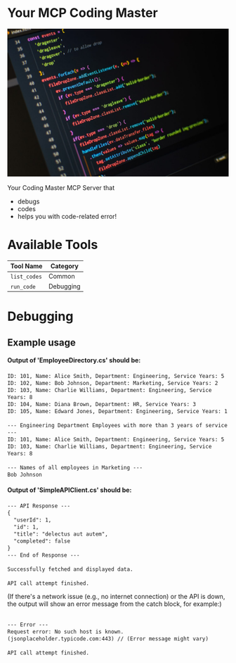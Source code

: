 # Your MCP Coding Master

![alt text](image.png)


Your Coding Master MCP Server that
- debugs
- codes
- helps you with code-related error!

# Available Tools

| Tool Name  | Category |
| ------------- | ------------- |
| `list_codes`  | Common  |
| `run_code`  | Debugging  |

# Debugging

## Example usage

#### Output of 'EmployeeDirectory.cs' should be:

```All Employees:
ID: 101, Name: Alice Smith, Department: Engineering, Service Years: 5
ID: 102, Name: Bob Johnson, Department: Marketing, Service Years: 2
ID: 103, Name: Charlie Williams, Department: Engineering, Service Years: 8
ID: 104, Name: Diana Brown, Department: HR, Service Years: 3
ID: 105, Name: Edward Jones, Department: Engineering, Service Years: 1

--- Engineering Department Employees with more than 3 years of service ---
ID: 101, Name: Alice Smith, Department: Engineering, Service Years: 5
ID: 103, Name: Charlie Williams, Department: Engineering, Service Years: 8

--- Names of all employees in Marketing ---
Bob Johnson
```




#### Output of 'SimpleAPIClient.cs' should be:



```Attempting to fetch data from: https://jsonplaceholder.typicode.com/todos/1
--- API Response ---
{
  "userId": 1,
  "id": 1,
  "title": "delectus aut autem",
  "completed": false
}
--- End of Response ---

Successfully fetched and displayed data.

API call attempt finished.
```


(If there's a network issue (e.g., no internet connection) or the API is down, the output will show an error message from the catch block, for example:)

```Attempting to fetch data from: https://jsonplaceholder.typicode.com/todos/1

--- Error ---
Request error: No such host is known. (jsonplaceholder.typicode.com:443) // (Error message might vary)

API call attempt finished.
```